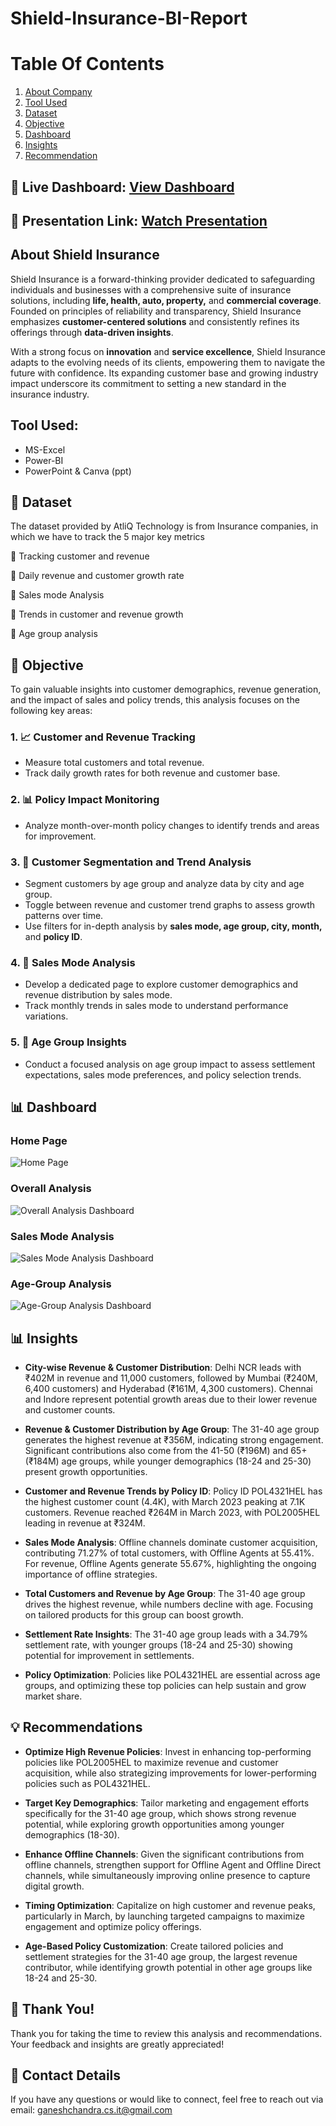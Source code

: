# Shield-Insurance-BI-Report

# Table Of Contents
1. [About Company](#about-company)
2. [Tool Used](#toolused)
3. [Dataset](#Dataset)
4. [Objective](#objective)
5. [Dashboard](#dashboard)
6. [Insights](#insights)
7. [Recommendation](#recommendation)

## 🔗 Live Dashboard: [View Dashboard](https://app.powerbi.com/groups/me/reports/5535bcfa-faff-474d-8b02-f9e3b29eab5a/28a9bf86da5faa8cc404?experience=power-bi&clientSideAuth=0&bookmarkGuid=d9dad725467c380b142a)
## 🎥 Presentation Link: [Watch Presentation](https://youtu.be/MMhqQ9dL2R8)

## About Shield Insurance

Shield Insurance is a forward-thinking provider dedicated to safeguarding individuals and businesses with a comprehensive suite of insurance solutions, including **life, health, auto, property,** and **commercial coverage**. Founded on principles of reliability and transparency, Shield Insurance emphasizes **customer-centered solutions** and consistently refines its offerings through **data-driven insights**.

With a strong focus on **innovation** and **service excellence**, Shield Insurance adapts to the evolving needs of its clients, empowering them to navigate the future with confidence. Its expanding customer base and growing industry impact underscore its commitment to setting a new standard in the insurance industry.


## Tool Used:

- MS-Excel
- Power-BI
- PowerPoint & Canva (ppt)

## 📁 Dataset
The dataset provided by AtliQ Technology is from Insurance companies, in which we have to track the 5 major key metrics

📝 Tracking customer and revenue

📝 Daily revenue and customer growth rate

📝 Sales mode Analysis

📝 Trends in customer and revenue growth

📝 Age group analysis


## 🎯 Objective

To gain valuable insights into customer demographics, revenue generation, and the impact of sales and policy trends, this analysis focuses on the following key areas:

### 1. 📈 Customer and Revenue Tracking
- Measure total customers and total revenue.
- Track daily growth rates for both revenue and customer base.

### 2. 📊 Policy Impact Monitoring
- Analyze month-over-month policy changes to identify trends and areas for improvement.

### 3. 👥 Customer Segmentation and Trend Analysis
- Segment customers by age group and analyze data by city and age group.
- Toggle between revenue and customer trend graphs to assess growth patterns over time.
- Use filters for in-depth analysis by **sales mode, age group, city, month,** and **policy ID**.

### 4. 💼 Sales Mode Analysis
- Develop a dedicated page to explore customer demographics and revenue distribution by sales mode.
- Track monthly trends in sales mode to understand performance variations.

### 5. 👶 Age Group Insights
- Conduct a focused analysis on age group impact to assess settlement expectations, sales mode preferences, and policy selection trends.


## 📊 Dashboard

### Home Page 
![Home Page](https://github.com/user-attachments/assets/9dc71a3f-7049-4fad-9e22-2aaabafeb127)

### Overall Analysis
![Overall Analysis Dashboard](https://github.com/user-attachments/assets/5746443d-6edd-467c-8a86-631d5fe9718b)

### Sales Mode Analysis
![Sales Mode Analysis Dashboard](https://github.com/user-attachments/assets/6d375388-7d19-49ad-8d66-25045c069846)

### Age-Group Analysis
![Age-Group Analysis Dashboard](https://github.com/user-attachments/assets/a99c3443-3327-4b15-a6c9-587963ee469c)

## 📊 Insights

- **City-wise Revenue & Customer Distribution**: Delhi NCR leads with ₹402M in revenue and 11,000 customers, followed by Mumbai (₹240M, 6,400 customers) and Hyderabad (₹161M, 4,300 customers). Chennai and Indore represent potential growth areas due to their lower revenue and customer counts.

- **Revenue & Customer Distribution by Age Group**: The 31-40 age group generates the highest revenue at ₹356M, indicating strong engagement. Significant contributions also come from the 41-50 (₹196M) and 65+ (₹184M) age groups, while younger demographics (18-24 and 25-30) present growth opportunities.

- **Customer and Revenue Trends by Policy ID**: Policy ID POL4321HEL has the highest customer count (4.4K), with March 2023 peaking at 7.1K customers. Revenue reached ₹264M in March 2023, with POL2005HEL leading in revenue at ₹324M.

- **Sales Mode Analysis**: Offline channels dominate customer acquisition, contributing 71.27% of total customers, with Offline Agents at 55.41%. For revenue, Offline Agents generate 55.67%, highlighting the ongoing importance of offline strategies.

- **Total Customers and Revenue by Age Group**: The 31-40 age group drives the highest revenue, while numbers decline with age. Focusing on tailored products for this group can boost growth.

- **Settlement Rate Insights**: The 31-40 age group leads with a 34.79% settlement rate, with younger groups (18-24 and 25-30) showing potential for improvement in settlements.

- **Policy Optimization**: Policies like POL4321HEL are essential across age groups, and optimizing these top policies can help sustain and grow market share.

## 💡 Recommendations

- **Optimize High Revenue Policies**: Invest in enhancing top-performing policies like POL2005HEL to maximize revenue and customer acquisition, while also strategizing improvements for lower-performing policies such as POL4321HEL.

- **Target Key Demographics**: Tailor marketing and engagement efforts specifically for the 31-40 age group, which shows strong revenue potential, while exploring growth opportunities among younger demographics (18-30).

- **Enhance Offline Channels**: Given the significant contributions from offline channels, strengthen support for Offline Agent and Offline Direct channels, while simultaneously improving online presence to capture digital growth.

- **Timing Optimization**: Capitalize on high customer and revenue peaks, particularly in March, by launching targeted campaigns to maximize engagement and optimize policy offerings.

- **Age-Based Policy Customization**: Create tailored policies and settlement strategies for the 31-40 age group, the largest revenue contributor, while identifying growth potential in other age groups like 18-24 and 25-30.


## 🙏 Thank You!

Thank you for taking the time to review this analysis and recommendations. Your feedback and insights are greatly appreciated!


## 📧 Contact Details

If you have any questions or would like to connect, feel free to reach out via email: [ganeshchandra.cs.it@gmail.com](mailto:ganeshchandra.cs.it@gmail.com)

